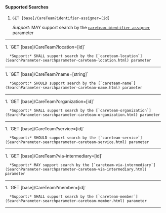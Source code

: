 #### Supported Searches

1. `GET [base]/CareTeam?identifier-assigner=[id]`

      *Support:* MAY support search by the [`careteam-identifier-assigner`](SearchParameter-searchparameter-careteam-identifier-assigner.html) parameter
<hr />
1. `GET [base]/CareTeam?location=[id]`

      *Support:* SHALL support search by the [`careteam-location`](SearchParameter-searchparameter-careteam-location.html) parameter
<hr />
1. `GET [base]/CareTeam?name=[string]`

      *Support:* SHOULD support search by the [`careteam-name`](SearchParameter-searchparameter-careteam-name.html) parameter
<hr />
1. `GET [base]/CareTeam?organization=[id]`

      *Support:* SHALL support search by the [`careteam-organization`](SearchParameter-searchparameter-careteam-organization.html) parameter
<hr />
1. `GET [base]/CareTeam?service=[id]`

      *Support:* SHOULD support search by the [`careteam-service`](SearchParameter-searchparameter-careteam-service.html) parameter
<hr />
1. `GET [base]/CareTeam?via-intermediary=[id]`

      *Support:* MAY support search by the [`careteam-via-intermediary`](SearchParameter-searchparameter-careteam-via-intermediary.html) parameter
<hr />
1. `GET [base]/CareTeam?member=[id]`

      *Support:* SHALL support search by the [`careteam-member`](SearchParameter-searchparameter-careteam-member.html) parameter
<hr />